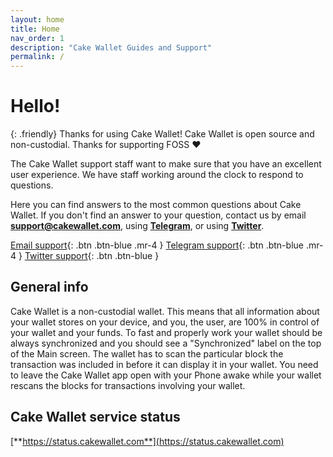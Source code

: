 ```yaml
---
layout: home
title: Home
nav_order: 1
description: "Cake Wallet Guides and Support"
permalink: /
---
```


# Hello!

{: .friendly}
Thanks for using Cake Wallet! Cake Wallet is open source and non-custodial. Thanks for supporting FOSS ❤️

The Cake Wallet support staff want to make sure that you have an excellent user experience. We have staff working around the clock to respond to questions.

Here you can find answers to the most common questions about Cake Wallet. If you don't find an answer to your question, contact us by email **support@cakewallet.com**, using [**Telegram**](https://t.me/cakewallet_bot), or using [**Twitter**](https://twitter.com/cakewallet).

[Email support](mailto:support@cakewallet.com){: .btn .btn-blue .mr-4 }
[Telegram support](https://t.me/cakewallet_bot){: .btn .btn-blue .mr-4 }
[Twitter support](https://twitter.com/cakewallet){: .btn .btn-blue }

## General info

Cake Wallet is a non-custodial wallet. This means that all information about your wallet stores on your device, and you, the user, are 100% in control of your wallet and your funds. To fast and properly work your wallet should be always synchronized and you should see a "Synchronized" label on the top of the Main screen. The wallet has to scan the particular block the transaction was included in before it can display it in your wallet.  You need to leave the Cake Wallet app open with your Phone awake while your wallet rescans the blocks for transactions involving your wallet.

## Cake Wallet service status

[**https://status.cakewallet.com**](https://status.cakewallet.com)
